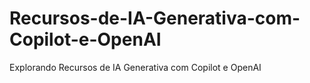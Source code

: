 # Recursos-de-IA-Generativa-com-Copilot-e-OpenAI
Explorando Recursos de IA Generativa com Copilot e OpenAI
